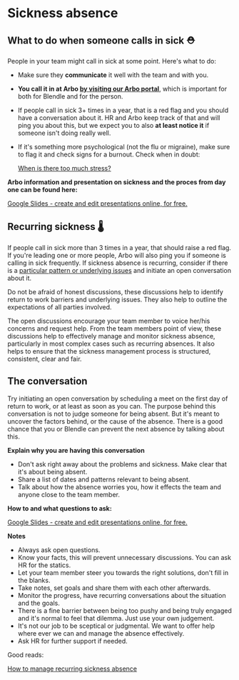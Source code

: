 # Sickness absence

## What to do when someone calls in sick **⛑**

People in your team might call in sick at some point. Here's what to do:

- Make sure they **communicate** it well with the team and with you.
- **You call it in at Arbo [by visiting our Arbo portal](https://ja-groep.dossiermanager.nl/)**, which is important for both for Blendle and for the person.
- If people call in sick 3+ times in a year, that is a red flag and you should have a conversation about it. HR and Arbo keep track of that and will ping you about this, but we expect you to also **at least notice it** if someone isn't doing really well.
- If it's something more psychological (not the flu or migraine), make sure to flag it and check signs for a burnout. Check when in doubt:
    
    [When is there too much stress?](Sickness%20absence%20b6d75c8fa3a8462d8eac77758105f00b/When%20is%20there%20too%20much%20stress%203cf768fa03a546e6a5aae6b37adeed78.md)
    

**Arbo information and presentation on sickness and the proces from day one can be found here:** 

[Google Slides - create and edit presentations online, for free.](https://docs.google.com/presentation/d/11TAG83sZkoXBBGi8pIOVTnYq0fyR5SkzuQUDZN4bQUk/edit?usp=sharing)

## **Recurring sickness 🌡**

If people call in sick more than 3 times in a year, that should raise a red flag. If you're leading one or more people, Arbo will also ping you if someone is calling in sick frequently. If sickness absence is recurring, consider if there is a [particular pattern or underlying issues](https://smallbusiness.co.uk/a-stepbystep-guideto-managing-repeated-employee-absence-2461572/) and initiate an open conversation about it.

Do not be afraid of honest discussions, these discussions help to identify return to work barriers and underlying issues. They also help to outline the expectations of all parties involved.

The open discussions encourage your team member to voice her/his concerns and request help. From the team members point of view, these discussions help to effectively manage and monitor sickness absence, particularly in most complex cases such as recurring absences. It also helps to ensure that the sickness management process is structured, consistent, clear and fair.

## **The conversation**

Try initiating an open conversation by scheduling a meet on the first day of return to work, or at least as soon as you can. The purpose behind this conversation is not to judge someone for being absent. But it's meant to uncover the factors behind, or the cause of the absence. There is a good chance that you or Blendle can prevent the next absence by talking about this.

**Explain why you are having this conversation**

- Don't ask right away about the problems and sickness. Make clear that it's about being absent.
- Share a list of dates and patterns relevant to being absent.
- Talk about how the absence worries you, how it effects the team and anyone close to the team member.

**How to and what questions to ask:**

[Google Slides - create and edit presentations online, for free.](https://docs.google.com/presentation/d/11TAG83sZkoXBBGi8pIOVTnYq0fyR5SkzuQUDZN4bQUk/edit#slide=id.p17)

**Notes**

- Always ask open questions.
- Know your facts, this will prevent unnecessary discussions. You can ask HR for the statics.
- Let your team member steer you towards the right solutions, don't fill in the blanks.
- Take notes, set goals and share them with each other afterwards.
- Monitor the progress, have recurring conversations about the situation and the goals.
- There is a fine barrier between being too pushy and being truly engaged and it's normal to feel that dilemma. Just use your own judgement.
- It's not our job to be sceptical or judgmental. We want to offer help where ever we can and manage the absence effectively.
- Ask HR for further support if needed.

Good reads:

[How to manage recurring sickness absence](http://www.hrmagazine.co.uk/article-details/how-to-manage-recurring-sickness-absence)

[](https://smallbusiness.co.uk/a-stepbystep-guideto-managing-repeated-employee-absence-2461572/)